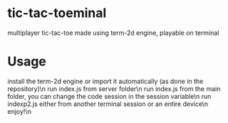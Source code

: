 # tic-tac-toeminal
multiplayer tic-tac-toe made using term-2d engine, playable on terminal

# Usage
install the term-2d engine or import it automatically (as done in the repository)\n
run index.js from server folder\n
run index.js from the main folder, you can change the code session in the session variable\n
run indexp2.js either from another terminal session or an entire device\n
enjoy!\n
